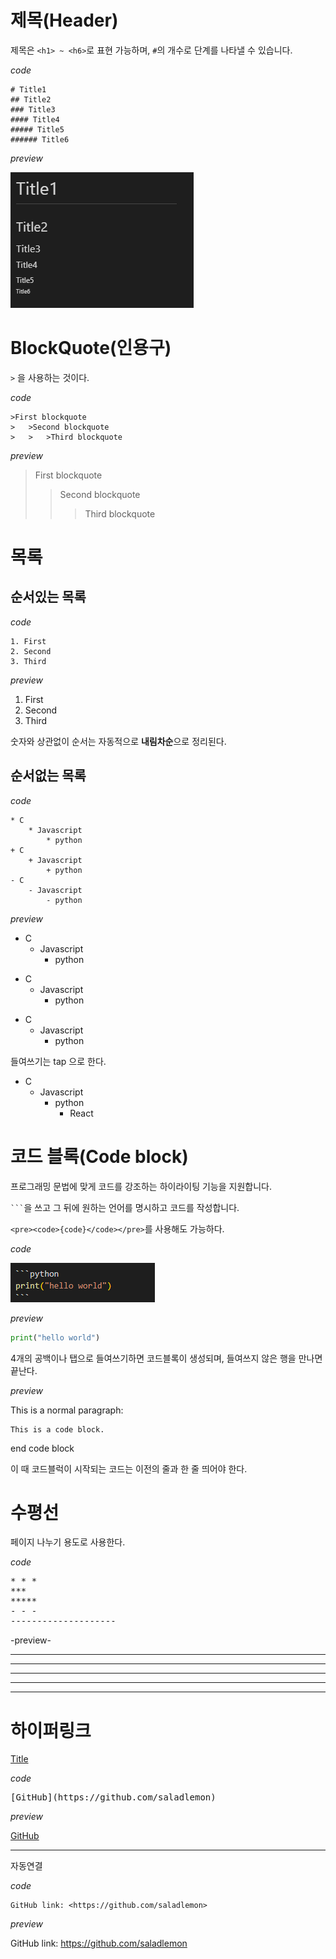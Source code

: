 # 제목(Header)

제목은 `<h1> ~ <h6>`로 표현 가능하며, `#`의 개수로 단계를 나타낼 수 있습니다.

_code_

```
# Title1
## Title2
### Title3
#### Title4
##### Title5
###### Title6
```

_preview_

![title](markdownimg/title.PNG)

# BlockQuote(인용구)

`>` 을 사용하는 것이다.

_code_

```
>First blockquote
>   >Second blockquote
>   >   >Third blockquote
```

_preview_

> First blockquote
>
> > Second blockquote
> >
> > > Third blockquote

# 목록

## 순서있는 목록

_code_

```
1. First
2. Second
3. Third
```

_preview_

1. First
2. Second
3. Third

숫자와 상관없이 순서는 자동적으로 **내림차순**으로 정리된다.

## 순서없는 목록

_code_

```
* C
    * Javascript
        * python
+ C
    + Javascript
        + python
- C
    - Javascript
        - python
```

_preview_

- C
  - Javascript
    - python

* C
  - Javascript
    - python

- C
  - Javascript
    - python

들여쓰기는 tap 으로 한다.

- C
  - Javascript
    - python
      - React

# 코드 블록(Code block)

프로그래밍 문법에 맞게 코드를 강조하는 하이라이팅 기능을 지원합니다.

` ``` `을 쓰고 그 뒤에 원하는 언어를 명시하고 코드를 작성합니다.

`<pre><code>{code}</code></pre>`를 사용해도 가능하다.

_code_

![codeblock](markdownimg/codeblock.PNG)

_preview_

```python
print("hello world")
```

4개의 공백이나 탭으로 들여쓰기하면 코드블록이 생성되며, 들여쓰지 않은 행을 만나면 끝난다.

_preview_

This is a normal paragraph:

    This is a code block.

end code block

이 때 코드블럭이 시작되는 코드는 이전의 줄과 한 줄 띄어야 한다.

# 수평선

페이지 나누기 용도로 사용한다.

_code_

<pre>
* * *
***
*****
- - -
--------------------
</pre>

-preview-

---

---

---

---

---

# 하이퍼링크

[Title](주소)

_code_

<pre>
[GitHub](https://github.com/saladlemon)
</pre>

_preview_

[GitHub](https://github.com/saladlemon)

---

자동연결

_code_

```
GitHub link: <https://github.com/saladlemon>
```

_preview_

GitHub link: <https://github.com/saladlemon>
